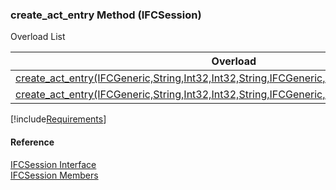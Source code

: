 ﻿### create_act_entry Method (IFCSession)

Overload List

| Overload | Description |
| --- | --- |
| [create_act_entry(IFCGeneric,String,Int32,Int32,String,IFCGeneric,String,String,Object)](FChoice.Foundation.Clarify.Compatibility~FChoice.Foundation.Clarify.Compatibility.IFCSession~create_act_entry(IFCGeneric,String,Int32,Int32,String,IFCGeneric,String,String,Object).md) |   |
| [create_act_entry(IFCGeneric,String,Int32,Int32,String,IFCGeneric,String,String,String,Object)](FChoice.Foundation.Clarify.Compatibility~FChoice.Foundation.Clarify.Compatibility.IFCSession~create_act_entry(IFCGeneric,String,Int32,Int32,String,IFCGeneric,String,String,String,Object).md) |   |

[!include[Requirements](../partials/requirements.md)]



#### Reference

[IFCSession Interface](FChoice.Foundation.Clarify.Compatibility~FChoice.Foundation.Clarify.Compatibility.IFCSession.md)  
[IFCSession Members](FChoice.Foundation.Clarify.Compatibility~FChoice.Foundation.Clarify.Compatibility.IFCSession_members.md)